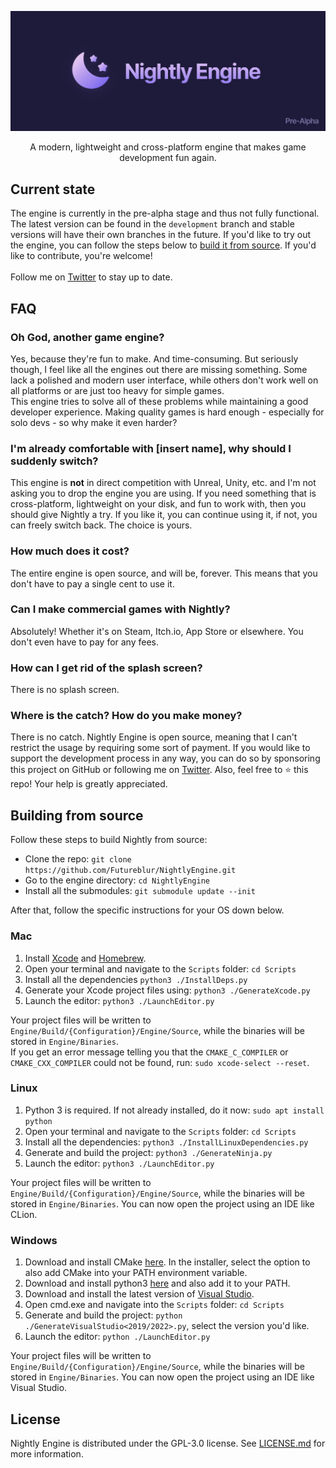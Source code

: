 ![Banner](Resources/Branding/Banner.png)
<div align="center">
A modern, lightweight and cross-platform engine that makes game development fun again.
</div>

## Current state

The engine is currently in the pre-alpha stage and thus not fully functional. The latest version can be found in the `development`
branch and stable versions will have their own branches in the future. If you'd like to try out the engine, you can
follow the steps below to [build it from source](#building-from-source). If you'd like to contribute, you're welcome!
<br>
<br>Follow me on [Twitter](https://twitter.com/byfutureblur) to stay up to date.

## FAQ

### Oh God, another game engine?

Yes, because they're fun to make. And time-consuming. But seriously though, I feel like all the engines out there are
missing something. Some lack a polished and modern user interface, while others don't work well on all platforms or are
just too heavy for simple games.
<br>This engine tries to solve all of these problems while maintaining a good developer experience. Making quality games
is hard enough - especially for solo devs - so why make it even harder?

### I'm already comfortable with [insert name], why should I suddenly switch?

This engine is **not** in direct competition with Unreal, Unity, etc. and I'm not asking you to drop the engine you are
using. If you need something that is cross-platform, lightweight on your disk, and fun to work with, then you should
give Nightly a try. If you like it, you can continue using it, if not, you can freely switch back. The choice is yours.

### How much does it cost?

The entire engine is open source, and will be, forever. This means that you don't have to pay a single cent to use it.

### Can I make commercial games with Nightly?

Absolutely! Whether it's on Steam, Itch.io, App Store or elsewhere. You don't even have to pay for any fees.

### How can I get rid of the splash screen?

There is no splash screen.

### Where is the catch? How do you make money?

There is no catch. Nightly Engine is open source, meaning that I can't restrict the usage by requiring some sort of
payment. If you would like to support the development process in any way, you can do so by sponsoring this project on
GitHub or following me on [Twitter](https://twitter.com/byfutureblur). Also, feel free to ⭐️ this repo! Your help is
greatly appreciated.

## Building from source

Follow these steps to build Nightly from source:

- Clone the repo: `git clone https://github.com/Futureblur/NightlyEngine.git`
- Go to the engine directory: `cd NightlyEngine`
- Install all the submodules: `git submodule update --init`

After that, follow the specific instructions for your OS down below.

### Mac

1. Install [Xcode](https://apps.apple.com/en/app/xcode/id497799835?l=en)
   and [Homebrew](https://brew.sh/index).
4. Open your terminal and navigate to the `Scripts` folder: `cd Scripts`
2. Install all the dependencies `python3 ./InstallDeps.py`
5. Generate your Xcode project files using: `python3 ./GenerateXcode.py`
6. Launch the editor: `python3 ./LaunchEditor.py`

Your project files will be written to `Engine/Build/{Configuration}/Engine/Source`, while the binaries will be stored
in `Engine/Binaries`.<br>
If you get an error message telling you that the `CMAKE_C_COMPILER` or `CMAKE_CXX_COMPILER` could not be found,
run: `sudo xcode-select --reset`.

### Linux

1. Python 3 is required. If not already installed, do it now: `sudo apt install python`
2. Open your terminal and navigate to the `Scripts` folder: `cd Scripts`
3. Install all the dependencies: `python3 ./InstallLinuxDependencies.py`
4. Generate and build the project: `python3 ./GenerateNinja.py`
5. Launch the editor: `python3 ./LaunchEditor.py`

Your project files will be written to `Engine/Build/{Configuration}/Engine/Source`, while the binaries will be stored
in `Engine/Binaries`. You can now open the project using an IDE like CLion.

### Windows

1. Download and install
   CMake [here](https://github.com/Kitware/CMake/releases/download/v3.23.1/cmake-3.23.1-windows-x86_64.msi). In the
   installer, select the option to also add CMake into your PATH environment variable.
2. Download and install python3 [here](https://www.python.org/downloads/) and also add it to your PATH.
3. Download and install the latest version of [Visual Studio](https://visualstudio.microsoft.com/de/downloads/).
4. Open cmd.exe and navigate into the `Scripts` folder: `cd Scripts`
5. Generate and build the project: `python ./GenerateVisualStudio<2019/2022>.py`, select the version you'd like.
6. Launch the editor: `python ./LaunchEditor.py`

Your project files will be written to `Engine/Build/{Configuration}/Engine/Source`, while the binaries will be stored
in `Engine/Binaries`. You can now open the project using an IDE like Visual Studio.

## License

Nightly Engine is distributed under the GPL-3.0 license.
See [LICENSE.md](https://github.com/Futureblur/NightlyEngine/blob/development/LICENSE.md) for more information.
